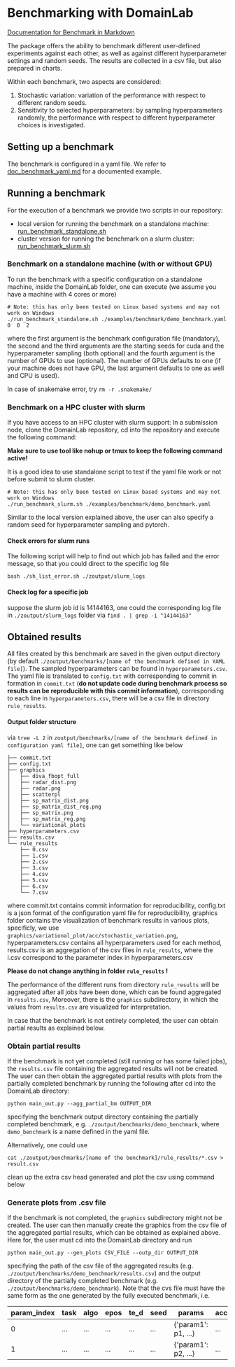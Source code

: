 # Benchmarking with DomainLab

[Documentation for Benchmark in Markdown](https://github.com/marrlab/DomainLab/blob/master/docs/doc_benchmark.md)

The package offers the ability to benchmark different user-defined experiments against each other,
as well as against different hyperparameter settings and random seeds.
The results are collected in a csv file, but also prepared in charts.

Within each benchmark, two aspects are considered:
1. Stochastic variation: variation of the performance with respect to different random seeds.
2. Sensitivity to selected hyperparameters: by sampling hyperparameters randomly,
the performance with respect to different hyperparameter choices is investigated.

## Setting up a benchmark
The benchmark is configured in a yaml file. We refer to [doc_benchmark_yaml.md](https://github.com/marrlab/DomainLab/blob/master/docs/doc_benchmark_yaml.md) for a documented
example. 

## Running a benchmark
For the execution of a benchmark we provide two scripts in our repository:
- local version for running the benchmark on a standalone machine:
[run_benchmark_standalone.sh](https://github.com/marrlab/DomainLab/blob/master/run_benchmark_standalone.sh)
- cluster version for running the benchmark on a slurm cluster: [run_benchmark_slurm.sh](https://github.com/marrlab/DomainLab/blob/master/run_benchmark_slurm.sh)

### Benchmark on a standalone machine (with or without GPU)
To run the benchmark with a specific configuration on a standalone machine, inside the DomainLab 
folder, one can execute (we assume you have a machine with 4 cores or more)
```shell
# Note: this has only been tested on Linux based systems and may not work on Windows
./run_benchmark_standalone.sh ./examples/benchmark/demo_benchmark.yaml 0  0  2
```
where the first argument is the benchmark configuration file (mandatory), the second and the third 
arguments are the starting seeds for cuda and the hyperparameter sampling (both optional) and the
fourth argument is the number of GPUs to use (optional). The number of GPUs defaults to one 
(if your machine does not have GPU, the last argument defaults to one as well and CPU is used).

In case of snakemake error, try
`rm -r .snakemake/`

### Benchmark on a HPC cluster with slurm
If you have access to an HPC cluster with slurm support: In a submission node, clone the DomainLab
repository, cd into the repository and execute the following command:

**Make sure to use tool like nohup or tmux to keep the following command active!**

It is a good idea to use standalone script to test if the yaml file work or not before submit to slurm cluster. 

```cluster
# Note: this has only been tested on Linux based systems and may not work on Windows
./run_benchmark_slurm.sh ./examples/benchmark/demo_benchmark.yaml
```
Similar to the local version explained above, the user can also specify a random seed for 
hyperparameter sampling and pytorch.

#### Check errors for slurm runs
The following script will help to find out which job has failed and the error message, so that you could direct to the 
specific log file
```cluster
bash ./sh_list_error.sh ./zoutput/slurm_logs
```
#### Check log for a specific job
suppose the slurm job id is 14144163, one could the corresponding log file in `./zoutput/slurm_logs` folder via
`find . | grep -i "14144163"`


## Obtained results
All files created by this benchmark are saved in the given output directory
(by default `./zoutput/benchmarks/[name of the benchmark defined in YAML file]`). The sampled hyperparameters can be found in
`hyperparameters.csv`. The yaml file is translated to `config.txt` with corresponding to commit in formation in `commit.txt` (**do not update code during benchmark process so results can be reproducible with this commit information**), corresponding to each line in `hyperparameters.csv`, there will
be a csv file in directory `rule_results`.

#### Output folder structure

via `tree -L 2` in `zoutput/benchmarks/[name of the benchmark defined in configuration yaml file]`, one can get something like below

```                                                
├── commit.txt
├── config.txt
├── graphics
│   ├── diva_fbopt_full
│   ├── radar_dist.png
│   ├── radar.png
│   ├── scatterpl
│   ├── sp_matrix_dist.png
│   ├── sp_matrix_dist_reg.png
│   ├── sp_matrix.png
│   ├── sp_matrix_reg.png
│   └── variational_plots
├── hyperparameters.csv
├── results.csv
└── rule_results
    ├── 0.csv
    ├── 1.csv
    ├── 2.csv
    ├── 3.csv
    ├── 4.csv
    ├── 5.csv
    ├── 6.csv
    └── 7.csv
```
where commit.txt contains commit information for reproducibility, config.txt is a json format of the configuration yaml file for reproducibility, graphics folder contains the visualization of benchmark results in various plots, specificly, we use `graphics/variational_plot/acc/stochastic_variation.png`, hyperparameters.csv contains all hyperparameters used for each method, results.csv is an aggregation of the csv files in `rule_results`, where the i.csv correspond to the parameter index in hyperparameters.csv

**Please do not change anything in folder `rule_results` !**

The performance of the different runs from directory `rule_results` will be aggregated after all jobs have been done, which can be found aggregated in `results.csv`, Moreover, there is the `graphics` subdirectory, in which the values from `results.csv` are
visualized for interpretation.

In case that the benchmark is not entirely completed, the user can obtain partial results as
explained below.


### Obtain partial results
If the benchmark is not yet completed (still running or has some failed jobs), the `results.csv` file containing the aggregated results will not be created.
The user can then obtain the aggregated partial results with plots from the partially completed benchmark by running
the following after cd into the DomainLab directory:
```commandline
python main_out.py --agg_partial_bm OUTPUT_DIR
```
specifying the benchmark output directory containing the partially completed benchmark,
e.g. `./zoutput/benchmarks/demo_benchmark`, where `demo_benchmark` is a name defined in the yaml file. 

Alternatively, one could use 
```examples
cat ./zoutput/benchmarks/[name of the benchmark]/rule_results/*.csv > result.csv
```
clean up the extra csv head generated and plot the csv using command below

### Generate plots from .csv file
If the benchmark is not completed, the `graphics` subdirectory might not be created. The user can then manually
create the graphics from the csv file of the aggregated partial results, which can be obtained as explained above.
Here for, the user must cd into the DomainLab directory and run

```commandline
python main_out.py --gen_plots CSV_FILE --outp_dir OUTPUT_DIR
```

specifying the path of the csv file of the aggregated results (e.g. `./zoutput/benchmarks/demo_benchmark/results.csv`)
and the output directory of the partially completed benchmark (e.g. `./zoutput/benchmarks/demo_benchmark`).
Note that the cvs file must have the same form as the one generated by the fully executed benchmark, i.e. 





| param_index | task | algo | epos | te_d | seed | params | acc | precision | recall | specificity | f1 | auroc | 
|---|---|---|---|---|---|---|---|---|---|---|---|---|
| 0 | ... | ... | ... | ... | ... | {'param1': p1, ...} | ... | ... | ... | ... | ... | ... |
| 1 | ... | ... | ... | ... | ... | {'param1': p2, ...} | ... | ... | ... | ... | ... | ... |
